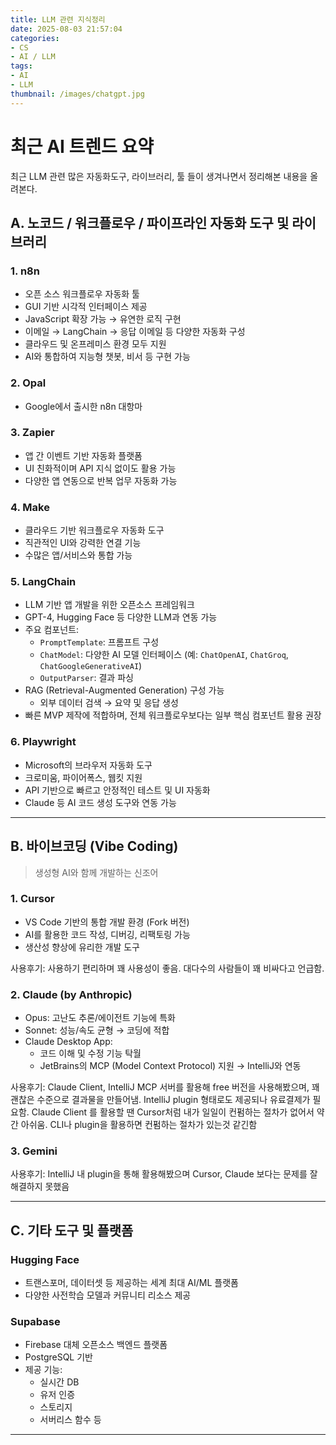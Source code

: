 ```yaml
---
title: LLM 관련 지식정리
date: 2025-08-03 21:57:04
categories:
- CS
- AI / LLM
tags:
- AI
- LLM
thumbnail: /images/chatgpt.jpg
---
```



# 최근 AI 트렌드 요약
최근 LLM 관련 많은 자동화도구, 라이브러리, 툴 들이 생겨나면서 정리해본 내용을 올려본다.


## A. 노코드 / 워크플로우 / 파이프라인 자동화 도구 및 라이브러리

### 1. n8n
- 오픈 소스 워크플로우 자동화 툴
- GUI 기반 시각적 인터페이스 제공
- JavaScript 확장 가능 → 유연한 로직 구현
- 이메일 → LangChain → 응답 이메일 등 다양한 자동화 구성
- 클라우드 및 온프레미스 환경 모두 지원
- AI와 통합하여 지능형 챗봇, 비서 등 구현 가능

### 2. Opal
- Google에서 출시한 n8n 대항마

### 3. Zapier
- 앱 간 이벤트 기반 자동화 플랫폼
- UI 친화적이며 API 지식 없이도 활용 가능
- 다양한 앱 연동으로 반복 업무 자동화 가능

### 4. Make
- 클라우드 기반 워크플로우 자동화 도구
- 직관적인 UI와 강력한 연결 기능
- 수많은 앱/서비스와 통합 가능

### 5. LangChain
- LLM 기반 앱 개발을 위한 오픈소스 프레임워크
- GPT-4, Hugging Face 등 다양한 LLM과 연동 가능
- 주요 컴포넌트:
  - `PromptTemplate`: 프롬프트 구성
  - `ChatModel`: 다양한 AI 모델 인터페이스 (예: `ChatOpenAI`, `ChatGroq`, `ChatGoogleGenerativeAI`)
  - `OutputParser`: 결과 파싱
- RAG (Retrieval-Augmented Generation) 구성 가능
  - 외부 데이터 검색 → 요약 및 응답 생성
- 빠른 MVP 제작에 적합하며, 전체 워크플로우보다는 일부 핵심 컴포넌트 활용 권장

### 6. Playwright
- Microsoft의 브라우저 자동화 도구
- 크로미움, 파이어폭스, 웹킷 지원
- API 기반으로 빠르고 안정적인 테스트 및 UI 자동화
- Claude 등 AI 코드 생성 도구와 연동 가능

---

## B. 바이브코딩 (Vibe Coding)

> 생성형 AI와 함께 개발하는 신조어

### 1. Cursor
- VS Code 기반의 통합 개발 환경 (Fork 버전)
- AI를 활용한 코드 작성, 디버깅, 리팩토링 가능
- 생산성 향상에 유리한 개발 도구

사용후기: 사용하기 편리하며 꽤 사용성이 좋음. 대다수의 사람들이 꽤 비싸다고 언급함.

### 2. Claude (by Anthropic)
- Opus: 고난도 추론/에이전트 기능에 특화
- Sonnet: 성능/속도 균형 → 코딩에 적합
- Claude Desktop App:
  - 코드 이해 및 수정 기능 탁월
  - JetBrains의 MCP (Model Context Protocol) 지원 → IntelliJ와 연동

사용후기: Claude Client, IntelliJ MCP 서버를 활용해 free 버전을 사용해봤으며, 꽤 괜찮은 수준으로 결과물을 만들어냄. IntelliJ plugin 형태로도 제공되나 유료결제가 필요함.  Claude Client 를 활용할 땐 Cursor처럼 내가 일일이 컨펌하는 절차가 없어서 약간 아쉬움. CLI나 plugin을 활용하면 컨펌하는 절차가 있는것 같긴함

### 3. Gemini 
사용후기: IntelliJ 내 plugin을 통해 활용해봤으며 Cursor, Claude 보다는 문제를 잘 해결하지 못했음


---

## C. 기타 도구 및 플랫폼

### Hugging Face
- 트랜스포머, 데이터셋 등 제공하는 세계 최대 AI/ML 플랫폼
- 다양한 사전학습 모델과 커뮤니티 리소스 제공

### Supabase
- Firebase 대체 오픈소스 백엔드 플랫폼
- PostgreSQL 기반
- 제공 기능:
  - 실시간 DB
  - 유저 인증
  - 스토리지
  - 서버리스 함수 등

---
